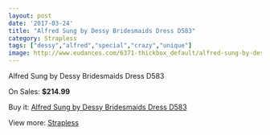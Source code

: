 ```yaml
---
layout: post
date: '2017-03-24'
title: "Alfred Sung by Dessy Bridesmaids Dress D583"
category: Strapless
tags: ["dessy","alfred","special","crazy","unique"]
image: http://www.eudances.com/6371-thickbox_default/alfred-sung-by-dessy-bridesmaids-dress-d583.jpg
---
```

Alfred Sung by Dessy Bridesmaids Dress D583

On Sales: **$214.99**
<a href="https://www.eudances.com/en/strapless/2311-alfred-sung-by-dessy-bridesmaids-dress-d583.html"><amp-img layout="responsive" width="600" height="600" src="//www.eudances.com/6371-thickbox_default/alfred-sung-by-dessy-bridesmaids-dress-d583.jpg" alt="Alfred Sung by Dessy Bridesmaids Dress D583 0" /></a>
<a href="https://www.eudances.com/en/strapless/2311-alfred-sung-by-dessy-bridesmaids-dress-d583.html"><amp-img layout="responsive" width="600" height="600" src="//www.eudances.com/6372-thickbox_default/alfred-sung-by-dessy-bridesmaids-dress-d583.jpg" alt="Alfred Sung by Dessy Bridesmaids Dress D583 1" /></a>

Buy it: [Alfred Sung by Dessy Bridesmaids Dress D583](https://www.eudances.com/en/strapless/2311-alfred-sung-by-dessy-bridesmaids-dress-d583.html "Alfred Sung by Dessy Bridesmaids Dress D583")

View more: [Strapless](https://www.eudances.com/en/27-strapless "Strapless")